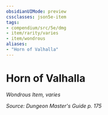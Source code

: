 ```yaml
---
obsidianUIMode: preview
cssclasses: json5e-item
tags:
- compendium/src/5e/dmg
- item/rarity/varies
- item/wondrous
aliases: 
- "Horn of Valhalla"
---
```

# Horn of Valhalla
*Wondrous Item, varies*  


*Source: Dungeon Master's Guide p. 175*